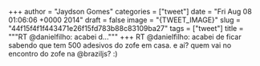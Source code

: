 
+++
author = "Jaydson Gomes"
categories = ["tweet"]
date = "Fri Aug 08 01:06:06 +0000 2014"
draft = false
image = "{TWEET_IMAGE}"
slug = "44f15f4f1f443471e26f15fd783b88c83109ba27"
tags = ["tweet"]
title = """RT @danielfilho: acabei d..."""
+++
RT @danielfilho: acabei de ficar sabendo que tem 500 adesivos do zofe em casa. e aí? quem vai no encontro do zofe na @braziljs? :)
